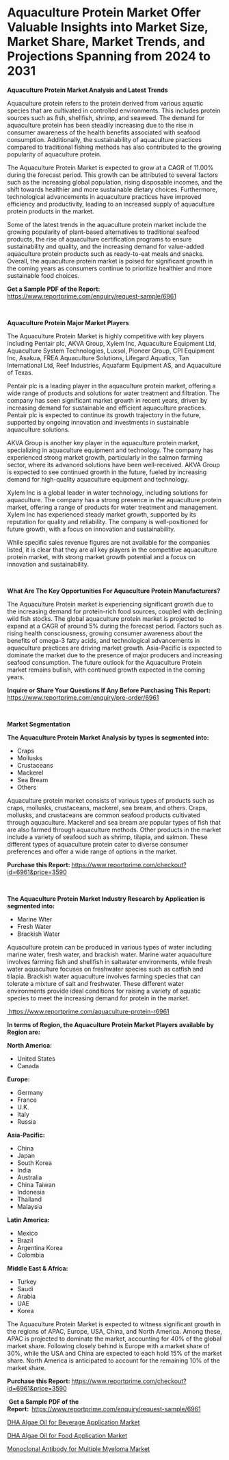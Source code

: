 <p><h1>Aquaculture Protein Market Offer Valuable Insights into Market Size, Market Share, Market Trends, and Projections Spanning from 2024 to 2031</h1></p><p><strong>Aquaculture Protein Market Analysis and Latest Trends</strong></p>
<p><p>Aquaculture protein refers to the protein derived from various aquatic species that are cultivated in controlled environments. This includes protein sources such as fish, shellfish, shrimp, and seaweed. The demand for aquaculture protein has been steadily increasing due to the rise in consumer awareness of the health benefits associated with seafood consumption. Additionally, the sustainability of aquaculture practices compared to traditional fishing methods has also contributed to the growing popularity of aquaculture protein.</p><p>The Aquaculture Protein Market is expected to grow at a CAGR of 11.00% during the forecast period. This growth can be attributed to several factors such as the increasing global population, rising disposable incomes, and the shift towards healthier and more sustainable dietary choices. Furthermore, technological advancements in aquaculture practices have improved efficiency and productivity, leading to an increased supply of aquaculture protein products in the market.</p><p>Some of the latest trends in the aquaculture protein market include the growing popularity of plant-based alternatives to traditional seafood products, the rise of aquaculture certification programs to ensure sustainability and quality, and the increasing demand for value-added aquaculture protein products such as ready-to-eat meals and snacks. Overall, the aquaculture protein market is poised for significant growth in the coming years as consumers continue to prioritize healthier and more sustainable food choices.</p></p>
<p><strong>Get a Sample PDF of the Report:&nbsp;</strong> <a href="https://www.reportprime.com/enquiry/request-sample/6961">https://www.reportprime.com/enquiry/request-sample/6961</a></p>
<p>&nbsp;</p>
<p><strong>Aquaculture Protein Major Market Players</strong></p>
<p><p>The Aquaculture Protein Market is highly competitive with key players including Pentair plc, AKVA Group, Xylem Inc, Aquaculture Equipment Ltd, Aquaculture System Technologies, Luxsol, Pioneer Group, CPI Equipment Inc, Asakua, FREA Aquaculture Solutions, Lifegard Aquatics, Tan International Ltd, Reef Industries, Aquafarm Equipment AS, and Aquaculture of Texas.</p><p>Pentair plc is a leading player in the aquaculture protein market, offering a wide range of products and solutions for water treatment and filtration. The company has seen significant market growth in recent years, driven by increasing demand for sustainable and efficient aquaculture practices. Pentair plc is expected to continue its growth trajectory in the future, supported by ongoing innovation and investments in sustainable aquaculture solutions.</p><p>AKVA Group is another key player in the aquaculture protein market, specializing in aquaculture equipment and technology. The company has experienced strong market growth, particularly in the salmon farming sector, where its advanced solutions have been well-received. AKVA Group is expected to see continued growth in the future, fueled by increasing demand for high-quality aquaculture equipment and technology.</p><p>Xylem Inc is a global leader in water technology, including solutions for aquaculture. The company has a strong presence in the aquaculture protein market, offering a range of products for water treatment and management. Xylem Inc has experienced steady market growth, supported by its reputation for quality and reliability. The company is well-positioned for future growth, with a focus on innovation and sustainability.</p><p>While specific sales revenue figures are not available for the companies listed, it is clear that they are all key players in the competitive aquaculture protein market, with strong market growth potential and a focus on innovation and sustainability.</p></p>
<p>&nbsp;</p>
<p><strong>What Are The Key Opportunities For Aquaculture Protein Manufacturers?</strong></p>
<p><p>The Aquaculture Protein market is experiencing significant growth due to the increasing demand for protein-rich food sources, coupled with declining wild fish stocks. The global aquaculture protein market is projected to expand at a CAGR of around 5% during the forecast period. Factors such as rising health consciousness, growing consumer awareness about the benefits of omega-3 fatty acids, and technological advancements in aquaculture practices are driving market growth. Asia-Pacific is expected to dominate the market due to the presence of major producers and increasing seafood consumption. The future outlook for the Aquaculture Protein market remains bullish, with continued growth expected in the coming years.</p></p>
<p><strong>Inquire or Share Your Questions If Any Before Purchasing This Report:</strong> <a href="https://www.reportprime.com/enquiry/pre-order/6961">https://www.reportprime.com/enquiry/pre-order/6961</a></p>
<p>&nbsp;</p>
<p><strong>Market Segmentation</strong></p>
<p><strong>The Aquaculture Protein Market Analysis by types is segmented into:</strong></p>
<p><ul><li>Craps</li><li>Mollusks</li><li>Crustaceans</li><li>Mackerel</li><li>Sea Bream</li><li>Others</li></ul></p>
<p><p>Aquaculture protein market consists of various types of products such as craps, mollusks, crustaceans, mackerel, sea bream, and others. Craps, mollusks, and crustaceans are common seafood products cultivated through aquaculture. Mackerel and sea bream are popular types of fish that are also farmed through aquaculture methods. Other products in the market include a variety of seafood such as shrimp, tilapia, and salmon. These different types of aquaculture protein cater to diverse consumer preferences and offer a wide range of options in the market.</p></p>
<p><strong>Purchase this Report:&nbsp;</strong><a href="https://www.reportprime.com/checkout?id=6961&price=3590">https://www.reportprime.com/checkout?id=6961&price=3590</a></p>
<p>&nbsp;</p>
<p><strong>The Aquaculture Protein Market Industry Research by Application is segmented into:</strong></p>
<p><ul><li>Marine Wter</li><li>Fresh Water</li><li>Brackish Water</li></ul></p>
<p><p>Aquaculture protein can be produced in various types of water including marine water, fresh water, and brackish water. Marine water aquaculture involves farming fish and shellfish in saltwater environments, while fresh water aquaculture focuses on freshwater species such as catfish and tilapia. Brackish water aquaculture involves farming species that can tolerate a mixture of salt and freshwater. These different water environments provide ideal conditions for raising a variety of aquatic species to meet the increasing demand for protein in the market.</p></p>
<p><a href="https://www.reportprime.com/aquaculture-protein-r6961">&nbsp;https://www.reportprime.com/aquaculture-protein-r6961</a></p>
<p><strong>In terms of Region, the Aquaculture Protein Market Players available by Region are:</strong></p>
<p>
    <p> <strong> North America: </strong>
        <ul>
            <li>United States</li>
            <li>Canada</li>
        </ul>
        </p> 
    <p> <strong> Europe: </strong>
        <ul>
            <li>Germany</li>
            <li>France</li>
            <li>U.K.</li>
            <li>Italy</li>
            <li>Russia</li>
        </ul>
        </p> 
    <p> <strong> Asia-Pacific: </strong>
        <ul>
            <li>China</li>
            <li>Japan</li>
            <li>South Korea</li>
            <li>India</li>
            <li>Australia</li>
            <li>China Taiwan</li>
            <li>Indonesia</li>
            <li>Thailand</li>
            <li>Malaysia</li>
        </ul>
        </p> 
    <p> <strong> Latin America: </strong>
        <ul>
            <li>Mexico</li>
            <li>Brazil</li>
            <li>Argentina Korea</li>
            <li>Colombia</li>
        </ul>
        </p> 
    <p> <strong> Middle East & Africa: </strong>
        <ul>
            <li>Turkey</li>
            <li>Saudi</li>
            <li>Arabia</li>
            <li>UAE</li>
            <li>Korea</li>
        </ul>
    </p>
    </p>
<p><p>The Aquaculture Protein Market is expected to witness significant growth in the regions of APAC, Europe, USA, China, and North America. Among these, APAC is projected to dominate the market, accounting for 40% of the global market share. Following closely behind is Europe with a market share of 30%, while the USA and China are expected to each hold 15% of the market share. North America is anticipated to account for the remaining 10% of the market share.</p></p>
<p><strong>Purchase this Report: </strong><a href="https://www.reportprime.com/checkout?id=6961&price=3590">https://www.reportprime.com/checkout?id=6961&price=3590</a></p>
<p>&nbsp;<strong>Get a Sample PDF of the Report:&nbsp;&nbsp;</strong><a href="https://www.reportprime.com/enquiry/request-sample/6961">https://www.reportprime.com/enquiry/request-sample/6961</a></p>
<p><strong></strong></p>
<p><p><a href="https://github.com/mhrnetwork1/Market-Research-Report-List-1/blob/main/dha-algae-oil-for-beverage-application-market.md">DHA Algae Oil for Beverage Application Market</a></p><p><a href="https://github.com/brendafegmorris532/Market-Research-Report-List-1/blob/main/dha-algae-oil-for-food-application-market.md">DHA Algae Oil for Food Application Market</a></p><p><a href="https://issuu.com/reportprime-2/docs/monoclonal-antibody-for-multiple-myeloma-market-si">Monoclonal Antibody for Multiple Myeloma Market</a></p></p>